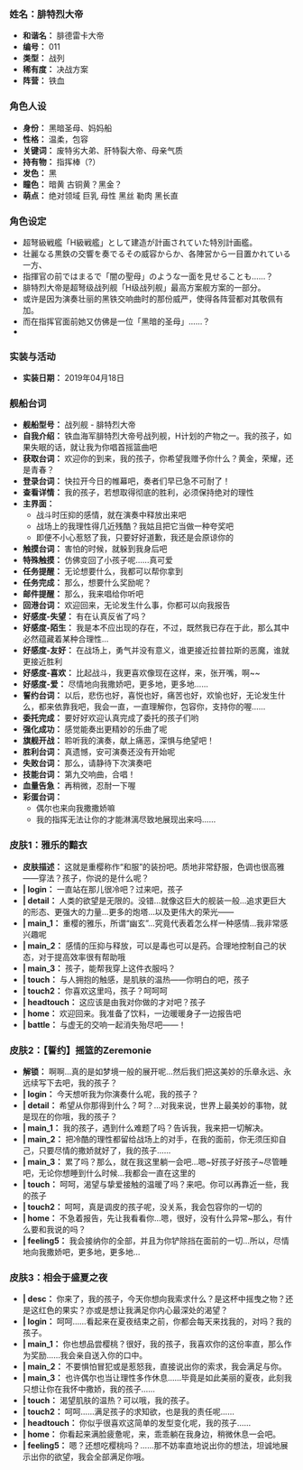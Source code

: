 ### 姓名：腓特烈大帝
* **和谐名：** 腓德雷卡大帝
* **编号：** 011
* **类型：** 战列
* **稀有度：** 决战方案
* **阵营：** 铁血


### 角色人设
* **身份：** 黑暗圣母、妈妈船
* **性格：** 温柔，包容
* **关键词：** 废特劣大弟、肝特裂大帝、母亲气质
* **持有物：** 指挥棒（?）
* **发色：** 黑
* **瞳色：** 暗黄  古铜黄？黑金？
* **萌点：** 绝对领域 巨乳 母性 黑丝 勒肉 黑长直


### 角色设定
* 超弩級戦艦「H級戦艦」として建造が計画されていた特別計画艦。
* 壮麗なる黒鉄の交響を奏でるその威容からか、各陣営から一目置かれている一方、
* 指揮官の前ではまるで「闇の聖母」のような一面を見せることも……？
* 腓特烈大帝是超弩级战列舰「H级战列舰」最高方案舰方案的一部分。
* 或许是因为演奏壮丽的黑铁交响曲时的那份威严，使得各阵营都对其敬佩有加。
* 而在指挥官面前她又仿佛是一位「黑暗的圣母」……？
* <!-- :<bframe frameborder="no" border="0" marginwidth="0" marginheight="0" width=330 height=86 src="//music.163.com/outchain/player?type=2&id=26841514&auto=0&height=66"></bframe> -->


### 实装与活动
* **实装日期：** 2019年04月18日


### 舰船台词
* **舰船型号：** 战列舰 - 腓特烈大帝
* **自我介绍：** 铁血海军腓特烈大帝号战列舰，H计划的产物之一。我的孩子，如果失眠的话，就让我为你唱首摇篮曲吧
* **获取台词：** 欢迎你的到来，我的孩子，你希望我赠予你什么？黄金，荣耀，还是青春？
* **登录台词：** 快拉开今日的帷幕吧，奏者们早已急不可耐了！
* **查看详情：** 我的孩子，若想取得彻底的胜利，必须保持绝对的理性
* **主界面：**
  * 战斗时压抑的感情，就在演奏中释放出来吧
  * 战场上的我理性得几近残酷？我姑且把它当做一种夸奖吧
  * 即便不小心惹怒了我，只要好好道歉，我还是会原谅你的
* **触摸台词：** 害怕的时候，就躲到我身后吧
* **特殊触摸：** 仿佛变回了小孩子呢......真可爱
* **任务提醒：** 无论想要什么，我都可以帮你拿到
* **任务完成：** 那么，想要什么奖励呢？
* **邮件提醒：** 那么，我来唱给你听吧
* **回港台词：** 欢迎回来，无论发生什么事，你都可以向我报告
* **好感度-失望：** 有在认真反省了吗？
* **好感度-陌生：** 我是本不应出现的存在，不过，既然我已存在于此，那么其中必然蕴藏着某种合理性...
* **好感度-友好：** 在战场上，勇气并没有意义，谁更接近拉普拉斯的恶魔，谁就更接近胜利
* **好感度-喜欢：** 比起战斗，我更喜欢像现在这样，来，张开嘴，啊~~
* **好感度-爱：** 尽情地向我撒娇吧，更多地，更多地......
* **誓约台词：** 以后，悲伤也好，喜悦也好，痛苦也好，欢愉也好，无论发生什么，都来依靠我吧，我会一直，一直理解你，包容你，支持你的喔......
* **委托完成：** 要好好欢迎认真完成了委托的孩子们哟
* **强化成功：** 感觉能奏出更精妙的乐曲了呢
* **旗舰开战：** 聆听我的演奏，献上痛恶，深惧与绝望吧！
* **胜利台词：** 真遗憾，安可演奏还没有开始呢
* **失败台词：** 那么，请静待下次演奏吧
* **技能台词：** 第九交响曲，合唱！
* **血量告急：** 再稍微，忍耐一下喔
* **彩蛋台词：**
  * 偶尔也来向我撒撒娇嘛
  * 我的指挥无法让你的才能淋漓尽致地展现出来吗……


### 皮肤1：雅乐的黯衣
* **皮肤描述：** 这就是重樱称作“和服”的装扮吧。质地非常舒服，色调也很高雅——穿法？孩子，你说的是什么呢？
* **| login：** 一直站在那儿很冷吧？过来吧，孩子
* **| detail：** 人类的欲望是无限的。没错…就像这巨大的舰装一般…追求更巨大的形态、更强大的力量…更多的炮塔…以及更伟大的荣光——
* **| main_1：** 重樱的雅乐，所谓“幽玄”…究竟代表着怎么样一种感情…我非常感兴趣呢
* **| main_2：** 感情的压抑与释放，可以是毒也可以是药。合理地控制自己的状态，对于提高效率很有帮助哦
* **| main_3：** 孩子，能帮我穿上这件衣服吗？
* **| touch：** 与人拥抱的触感，是肌肤的温热——你明白的吧，孩子
* **| touch2：** 你喜欢这里吗，孩子？呵呵呵
* **| headtouch：** 这应该是由我对你做的才对吧？孩子
* **| home：** 欢迎回来。我准备了饮料，一边暖暖身子一边报告吧
* **| battle：** 与虚无的交响一起消失殆尽吧——！


### 皮肤2：【誓约】摇篮的Zeremonie
* **解锁：** 啊啊…真的是如梦境一般的展开呢…然后我们把这美妙的乐章永远、永远续写下去吧，我的孩子？
* **| login：** 今天想听我为你演奏什么呢，我的孩子？
* **| detail：** 希望从你那得到什么？呵？…对我来说，世界上最美妙的事物，就是现在的你哦，我的孩子？
* **| main_1：** 我的孩子，遇到什么难题了吗？告诉我，我来把一切解决。
* **| main_2：** 把冷酷的理性都留给战场上的对手，在我的面前，你无须压抑自己，只要尽情的撒娇就好了，我的孩子……
* **| main_3：** 累了吗？那么，就在我这里躺一会吧…嗯~好孩子好孩子~尽管睡吧，无论你想睡到什么时候…我都会一直在这里的
* **| touch：** 呵呵，渴望与挚爱接触的温暖了吗？来吧。你可以再靠近一些，我的孩子
* **| touch2：** 呵呵，真是调皮的孩子呢，没关系，我会包容你的一切的
* **| home：** 不急着报告，先让我看看你…嗯，很好，没有什么异常~那么，有什么要和我说的吗？
* **| feeling5：** 我会接纳你的全部，并且为你铲除挡在面前的一切…所以，尽情地向我撒娇吧，更多地，更多地…


### 皮肤3：相会于盛夏之夜
* **| desc：** 你来了，我的孩子，今天你想向我索求什么？是这杯中摇曳之物？还是这红色的果实？亦或是想让我满足你内心最深处的渴望？
* **| login：** 呵呵……看起来在夏夜结束之前，你都会每天来找我的，对吗？我的孩子。
* **| main_1：** 你也想品尝樱桃？很好，我的孩子，我喜欢你的这份率直，那么作为奖励……我会亲自送入你的口中。
* **| main_2：** 不要惧怕冒犯或是惹怒我，直接说出你的索求，我会满足与你。
* **| main_3：** 也许偶尔也当让理性多作休息……毕竟是如此美丽的夏夜，此刻我只想让你在我怀中撒娇，我的孩子……
* **| touch：** 渴望肌肤的温热？可以哦，我的孩子。
* **| touch2：** 呵呵……满足孩子的求知欲，也是我的责任呢……
* **| headtouch：** 你似乎很喜欢这简单的发型变化呢，我的孩子……
* **| home：** 你看起来满脸疲惫呢，来，乖乖躺在我身边，稍微休息一会吧。
* **| feeling5：** 嗯？还想吃樱桃吗？……那不妨率直地说出你的想法，坦诚地展示出你的欲望，我会全部满足你哦。
